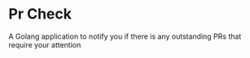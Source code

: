 # Pr Check
A Golang application to notify you if there is any outstanding PRs that require your attention

